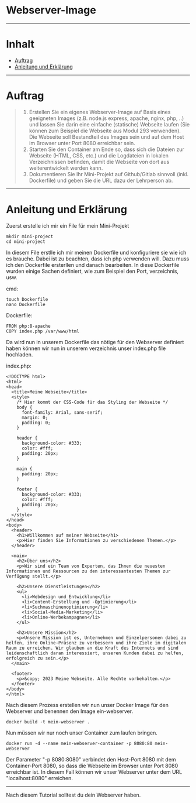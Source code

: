 # Webserver-Image

---

# Inhalt
- [Auftrag](#auftrag)
- [Anleitung und Erklärung](#anleitung-und-erklaerung)

---
# Auftrag

>1. Erstellen Sie ein eigenes Webserver-Image auf Basis eines geeigneten Images (z.B. node.js express, apache, nginx, php, ..) und lassen Sie darin eine einfache (statische) Webseite laufen (Sie können zum Beispiel die Webseite aus Modul 293 verwenden).
>    Die Webseite soll Bestandteil des Images sein und auf dem Host im Browser unter Port 8080 erreichbar sein.
>3. Starten Sie den Container am Ende so, dass sich die Dateien zur Webseite (HTML, CSS, etc.) und die Logdateien in lokalen Verzeichnissen befinden, damit die Webseite von dort aus weiterentwickelt werden kann.
>4. Dokumentieren Sie Ihr Mini-Projekt auf Github/Gitlab sinnvoll (inkl. Dockerfile) und geben Sie die URL dazu der Lehrperson ab.

---
# Anleitung  und Erklärung

Zuerst erstelle ich mir ein File für mein Mini-Projekt
````
mkdir mini-project
cd mini-project
````

In diesem File erstlle ich mir meinen Dockerfile und konfiguriere sie wie ich es brauche. Dabei ist zu beachten, dass ich php verwenden will. Dazu muss ich den Dockerfile ersterllen und danach bearbeiten.  In diese Dockerfile wurden einige Sachen definiert, wie zum Beispiel den Port, verzeichnis, usw.

cmd:

````
touch Dockerfile
nano Dockerfile
````

Dockerfile:

````
FROM php:8-apache
COPY index.php /var/www/html
````

Da wird nun in unserem Dockerfile das nötige für den Webserver definiert haben können wir nun in unserem verzeichnis unser index.php file hochladen.

index.php:

````
<!DOCTYPE html>
<html>
<head>
  <title>Meine Webseite</title>
  <style>
    /* Hier kommt der CSS-Code für das Styling der Webseite */
    body {
      font-family: Arial, sans-serif;
      margin: 0;
      padding: 0;
    }

    header {
      background-color: #333;
      color: #fff;
      padding: 20px;
    }

    main {
      padding: 20px;
    }

    footer {
      background-color: #333;
      color: #fff;
      padding: 20px;
    }
  </style>
</head>
<body>
  <header>
    <h1>Willkommen auf meiner Webseite</h1>
    <p>Hier finden Sie Informationen zu verschiedenen Themen.</p>
  </header>

  <main>
    <h2>Über uns</h2>
    <p>Wir sind ein Team von Experten, das Ihnen die neuesten Informationen und Ressourcen zu den interessantesten Themen zur Verfügung stellt.</p>

    <h2>Unsere Dienstleistungen</h2>
    <ul>
      <li>Webdesign und Entwicklung</li>
      <li>Content-Erstellung und -Optimierung</li>
      <li>Suchmaschinenoptimierung</li>
      <li>Social-Media-Marketing</li>
      <li>Online-Werbekampagnen</li>
    </ul>

    <h2>Unsere Mission</h2>
    <p>Unsere Mission ist es, Unternehmen und Einzelpersonen dabei zu helfen, ihre Online-Präsenz zu verbessern und ihre Ziele im digitalen Raum zu erreichen. Wir glauben an die Kraft des Internets und sind leidenschaftlich daran interessiert, unseren Kunden dabei zu helfen, erfolgreich zu sein.</p>
  </main>

  <footer>
    <p>&copy; 2023 Meine Webseite. Alle Rechte vorbehalten.</p>
  </footer>
</body>
</html>

````

Nach diesem Prozess erstellen wir nun unser Docker Image für den Webserver und benennen den Image ein-webserver.

````
docker build -t mein-webserver .
````

Nun müssen wir nur noch unser Container zum laufen bringen. 

````
docker run -d --name mein-webserver-container -p 8080:80 mein-webserver
````

Der Parameter "-p 8080:8080" verbindet den Host-Port 8080 mit dem Container-Port 8080, so dass die Webseite im Browser unter Port 8080 erreichbar ist. In diesem Fall können wir unser Webserver unter dem URL "localhost:8080" erreichen.

---

Nach diesem Tutorial solltest du dein Webserver haben.
